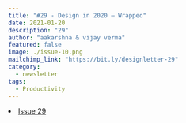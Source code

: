 ```yaml
---
title: "#29 - Design in 2020 — Wrapped"
date: 2021-01-20
description: "29"
author: "aakarshna & vijay verma"
featured: false
image: ./issue-10.png
mailchimp_link: "https://bit.ly/designletter-29"
category:
  - newsletter
tags:
  - Productivity
---
```

<li><a href="https://bit.ly/designletter-29">Issue 29</a></li>
